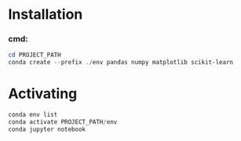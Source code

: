 # Installation

### cmd:
```powershell
cd PROJECT_PATH
conda create --prefix ./env pandas numpy matplotlib scikit-learn
```
# Activating

```powershell
conda env list
conda activate PROJECT_PATH/env
conda jupyter notebook
```